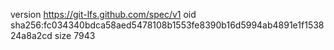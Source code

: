 version https://git-lfs.github.com/spec/v1
oid sha256:fc034340bdca58aed5478108b1553fe8390b16d5994ab4891e1f153824a8a2cd
size 7943
